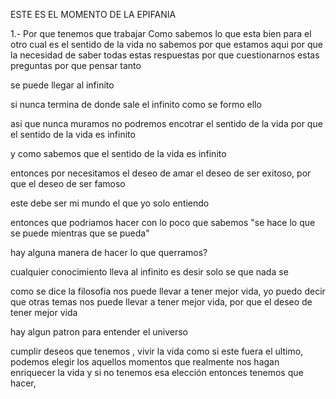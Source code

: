ESTE ES EL MOMENTO DE LA EPIFANIA

1.- Por que tenemos que trabajar
Como sabemos lo que esta bien para el otro
cual es el sentido de la vida 
no sabemos por que estamos aqui
por que la necesidad de saber todas estas respuestas
por que cuestionarnos estas preguntas 
por que pensar tanto

se puede llegar al infinito 

si nunca termina
de donde sale el infinito 
como se formo ello

asi que nunca muramos no podremos encotrar el sentido de la vida por que el sentido de la vida es infinito 

y como sabemos que el sentido de la vida es infinito 

entonces por necesitamos el deseo de amar el deseo de ser exitoso, por que el deseo de ser famoso

este debe ser mi mundo el que yo solo entiendo 

entonces que podriamos hacer con lo poco que sabemos  "se hace lo que se puede mientras que se pueda"

hay alguna manera de hacer lo que querramos?

cualquier conocimiento lleva al infinito 
es desir solo se que nada se

como se dice la filosofia nos puede llevar a tener mejor vida, yo puedo decir que otras temas nos puede llevar 
a tener mejor vida, por que el deseo de tener mejor vida 

hay algun patron para entender el universo

cumplir deseos que tenemos , vivir la vida como si este fuera el ultimo, podemos elegir los aquellos momentos que realmente nos hagan enriquecer la vida y si no tenemos esa elección entonces tenemos que hacer, 